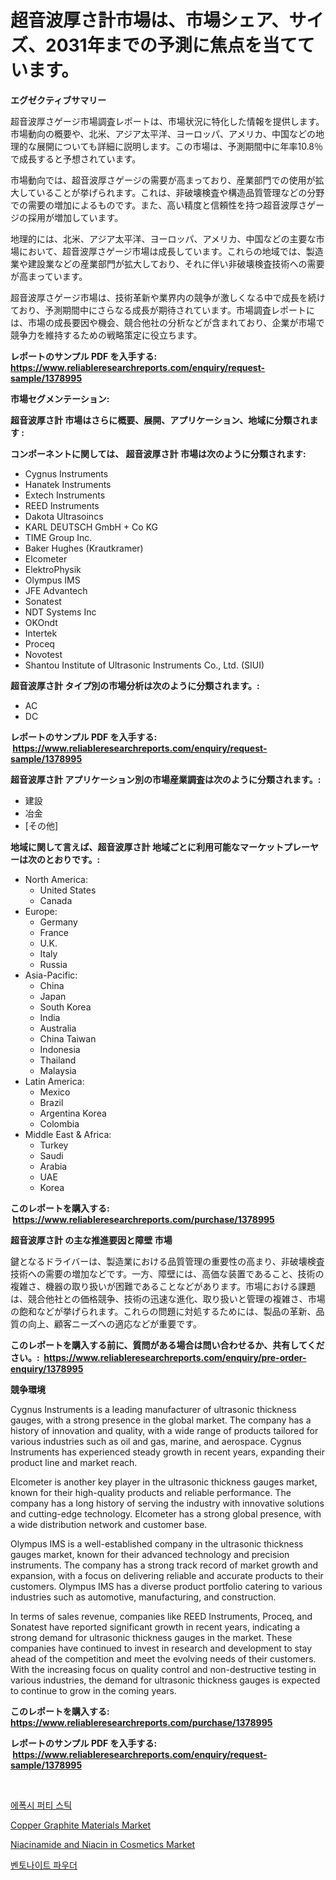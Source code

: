 <p><h1>超音波厚さ計市場は、市場シェア、サイズ、2031年までの予測に焦点を当てています。</h1></p><p><strong>エグゼクティブサマリー</strong></p>
<p><p>超音波厚さゲージ市場調査レポートは、市場状況に特化した情報を提供します。市場動向の概要や、北米、アジア太平洋、ヨーロッパ、アメリカ、中国などの地理的な展開についても詳細に説明します。この市場は、予測期間中に年率10.8％で成長すると予想されています。</p><p>市場動向では、超音波厚さゲージの需要が高まっており、産業部門での使用が拡大していることが挙げられます。これは、非破壊検査や構造品質管理などの分野での需要の増加によるものです。また、高い精度と信頼性を持つ超音波厚さゲージの採用が増加しています。</p><p>地理的には、北米、アジア太平洋、ヨーロッパ、アメリカ、中国などの主要な市場において、超音波厚さゲージ市場は成長しています。これらの地域では、製造業や建設業などの産業部門が拡大しており、それに伴い非破壊検査技術への需要が高まっています。</p><p>超音波厚さゲージ市場は、技術革新や業界内の競争が激しくなる中で成長を続けており、予測期間中にさらなる成長が期待されています。市場調査レポートには、市場の成長要因や機会、競合他社の分析などが含まれており、企業が市場で競争力を維持するための戦略策定に役立ちます。</p></p>
<p><strong>レポートのサンプル PDF を入手する: <a href="https://www.reliableresearchreports.com/enquiry/request-sample/1378995">https://www.reliableresearchreports.com/enquiry/request-sample/1378995</a></strong></p>
<p><strong>市場セグメンテーション:</strong></p>
<p><strong> 超音波厚さ計 市場はさらに概要、展開、アプリケーション、地域に分類されます :</strong></p>
<p><strong>コンポーネントに関しては、 超音波厚さ計 市場は次のように分類されます: &nbsp;</strong></p>
<p><ul><li>Cygnus Instruments</li><li>Hanatek Instruments</li><li>Extech Instruments</li><li>REED Instruments</li><li>Dakota Ultrasoincs</li><li>KARL DEUTSCH GmbH + Co KG</li><li>TIME Group Inc.</li><li>Baker Hughes (Krautkramer)</li><li>Elcometer</li><li>ElektroPhysik</li><li>Olympus IMS</li><li>JFE Advantech</li><li>Sonatest</li><li>NDT Systems Inc</li><li>OKOndt</li><li>Intertek</li><li>Proceq</li><li>Novotest</li><li>Shantou Institute of Ultrasonic Instruments Co., Ltd. (SIUI)</li></ul></p>
<p><strong> 超音波厚さ計 タイプ別の市場分析は次のように分類されます。:</strong></p>
<p><ul><li>AC</li><li>DC</li></ul></p>
<p><strong>レポートのサンプル PDF を入手する: &nbsp;<a href="https://www.reliableresearchreports.com/enquiry/request-sample/1378995">https://www.reliableresearchreports.com/enquiry/request-sample/1378995</a></strong></p>
<p><strong> 超音波厚さ計 アプリケーション別の市場産業調査は次のように分類されます。:</strong></p>
<p><ul><li>建設</li><li>冶金</li><li>[その他]</li></ul></p>
<p><strong>地域に関して言えば、超音波厚さ計 地域ごとに利用可能なマーケットプレーヤーは次のとおりです。:</strong></p>
<p><ul>
    <li>
        North America:
        <ul>
            <li>United States</li>
            <li>Canada</li>
        </ul>
    </li>
    <li>
        Europe:
        <ul>
            <li>Germany</li>
            <li>France</li>
            <li>U.K.</li>
            <li>Italy</li>
            <li>Russia</li>
        </ul>
    </li>
    <li>
        Asia-Pacific:
        <ul>
            <li>China</li>
            <li>Japan</li>
            <li>South Korea</li>
            <li>India</li>
            <li>Australia</li>
            <li>China Taiwan</li>
            <li>Indonesia</li>
            <li>Thailand</li>
            <li>Malaysia</li>
        </ul>
    </li>
    <li>
        Latin America:
        <ul>
            <li>Mexico</li>
            <li>Brazil</li>
            <li>Argentina Korea</li>
            <li>Colombia</li>
        </ul>
    </li>
    <li>
        Middle East & Africa:
        <ul>
            <li>Turkey</li>
            <li>Saudi</li>
            <li>Arabia</li>
            <li>UAE</li>
            <li>Korea</li>
        </ul>
    </li>
    </ul></p>
<p><strong>このレポートを購入する: &nbsp;<a href="https://www.reliableresearchreports.com/purchase/1378995">https://www.reliableresearchreports.com/purchase/1378995</a></strong></p>
<p><strong>超音波厚さ計 の主な推進要因と障壁 市場</strong></p>
<p><p>鍵となるドライバーは、製造業における品質管理の重要性の高まり、非破壊検査技術への需要の増加などです。一方、障壁には、高価な装置であること、技術の複雑さ、機器の取り扱いが困難であることなどがあります。市場における課題は、競合他社との価格競争、技術の迅速な進化、取り扱いと管理の複雑さ、市場の飽和などが挙げられます。これらの問題に対処するためには、製品の革新、品質の向上、顧客ニーズへの適応などが重要です。</p></p>
<p><strong>このレポートを購入する前に、質問がある場合は問い合わせるか、共有してください。:&nbsp; <a href="https://www.reliableresearchreports.com/enquiry/pre-order-enquiry/1378995">https://www.reliableresearchreports.com/enquiry/pre-order-enquiry/1378995</a></strong></p>
<p><strong>競争環境</strong></p>
<p><p>Cygnus Instruments is a leading manufacturer of ultrasonic thickness gauges, with a strong presence in the global market. The company has a history of innovation and quality, with a wide range of products tailored for various industries such as oil and gas, marine, and aerospace. Cygnus Instruments has experienced steady growth in recent years, expanding their product line and market reach.</p><p>Elcometer is another key player in the ultrasonic thickness gauges market, known for their high-quality products and reliable performance. The company has a long history of serving the industry with innovative solutions and cutting-edge technology. Elcometer has a strong global presence, with a wide distribution network and customer base.</p><p>Olympus IMS is a well-established company in the ultrasonic thickness gauges market, known for their advanced technology and precision instruments. The company has a strong track record of market growth and expansion, with a focus on delivering reliable and accurate products to their customers. Olympus IMS has a diverse product portfolio catering to various industries such as automotive, manufacturing, and construction.</p><p>In terms of sales revenue, companies like REED Instruments, Proceq, and Sonatest have reported significant growth in recent years, indicating a strong demand for ultrasonic thickness gauges in the market. These companies have continued to invest in research and development to stay ahead of the competition and meet the evolving needs of their customers. With the increasing focus on quality control and non-destructive testing in various industries, the demand for ultrasonic thickness gauges is expected to continue to grow in the coming years.</p></p>
<p><strong>このレポートを購入する: &nbsp; <a href="https://www.reliableresearchreports.com/purchase/1378995">https://www.reliableresearchreports.com/purchase/1378995</a></strong></p>
<p><strong>レポートのサンプル PDF を入手する: &nbsp;<a href="https://www.reliableresearchreports.com/enquiry/request-sample/1378995">https://www.reliableresearchreports.com/enquiry/request-sample/1378995</a></strong><strong></strong></p>
<p>&nbsp;</p>
<p><p><a href="https://medium.com/@georgebesoiu20221/%EC%97%90%ED%8F%AD%EC%8B%9C-%ED%8D%BC%ED%8B%B0-%EC%8A%A4%ED%8B%B1-%EC%8B%9C%EC%9E%A5-%EA%B2%BD%EC%9F%81-%EB%B6%84%EC%84%9D-%EC%8B%9C%EC%9E%A5-%EB%8F%99%ED%96%A5-%EB%B0%8F-2031%EB%85%84%EA%B9%8C%EC%A7%80%EC%9D%98-%EC%98%88%EC%B8%A1-85d5bc40431a">에폭시 퍼티 스틱</a></p><p><a href="https://github.com/lubmix/Market-Research-Report-List-1/blob/main/copper-graphite-materials-market.md">Copper Graphite Materials Market</a></p><p><a href="https://github.com/joannagoyvaerts/Market-Research-Report-List-1/blob/main/niacinamide-and-niacin-in-cosmetics-market.md">Niacinamide and Niacin in Cosmetics Market</a></p><p><a href="https://medium.com/@georgebesoiu20221/%EB%B2%A4%ED%86%A0%EB%82%98%EC%9D%B4%ED%8A%B8-%EB%B6%84%EB%A7%90-%EC%8B%9C%EC%9E%A5-%EA%B7%9C%EB%AA%A8-%EC%8B%9C%EC%9E%A5-%EC%A0%84%EB%A7%9D-%EB%B0%8F-%EC%8B%9C%EC%9E%A5-%EC%98%88%EC%B8%A1-2024%EB%85%84%EB%B6%80%ED%84%B0-2031%EB%85%84-34586360befd">벤토나이트 파우더</a></p></p>